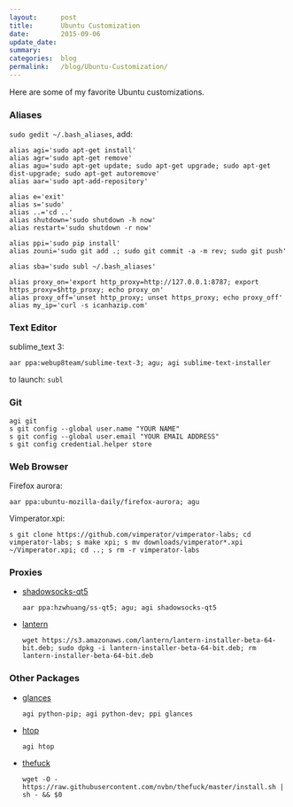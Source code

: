 ```yaml
---
layout:      post
title:       Ubuntu Customization
date:        2015-09-06
update_date: 
summary:     
categories:  blog
permalink:   /blog/Ubuntu-Customization/
---
```


Here are some of my favorite Ubuntu customizations.

### Aliases

`sudo gedit ~/.bash_aliases`, add:

	alias agi='sudo apt-get install'
	alias agr='sudo apt-get remove'
	alias agu='sudo apt-get update; sudo apt-get upgrade; sudo apt-get dist-upgrade; sudo apt-get autoremove'
	alias aar='sudo apt-add-repository'

	alias e='exit'
	alias s='sudo'
	alias ..='cd ..'
	alias shutdown='sudo shutdown -h now'
	alias restart='sudo shutdown -r now'

	alias ppi='sudo pip install'
	alias zouni='sudo git add .; sudo git commit -a -m rev; sudo git push'

	alias sba='sudo subl ~/.bash_aliases'

	alias proxy_on='export http_proxy=http://127.0.0.1:8787; export https_proxy=$http_proxy; echo proxy_on'
	alias proxy_off='unset http_proxy; unset https_proxy; echo proxy_off'
	alias my_ip='curl -s icanhazip.com'

### Text Editor

sublime_text 3:

	aar ppa:webup8team/sublime-text-3; agu; agi sublime-text-installer

to launch: `subl`   

### Git

	agi git
	s git config --global user.name "YOUR NAME"
	s git config --global user.email "YOUR EMAIL ADDRESS"
	s git config credential.helper store

### Web Browser

Firefox aurora:

	aar ppa:ubuntu-mozilla-daily/firefox-aurora; agu

Vimperator.xpi:

	s git clone https://github.com/vimperator/vimperator-labs; cd vimperator-labs; s make xpi; s mv downloads/vimperator*.xpi ~/Vimperator.xpi; cd ..; s rm -r vimperator-labs

### Proxies

* [shadowsocks-qt5](https://github.com/librehat/shadowsocks-qt5)

	`aar ppa:hzwhuang/ss-qt5; agu; agi shadowsocks-qt5`

* [lantern](https://getlantern.org/)

	`wget https://s3.amazonaws.com/lantern/lantern-installer-beta-64-bit.deb; sudo dpkg -i lantern-installer-beta-64-bit.deb; rm lantern-installer-beta-64-bit.deb`

### Other Packages
	
* [glances](https://github.com/nicolargo/glances)

	`agi python-pip; agi python-dev; ppi glances`

* [htop](https://github.com/hishamhm/htop)
	
	`agi htop`

* [thefuck](https://github.com/nvbn/thefuck)

	`wget -O - https://raw.githubusercontent.com/nvbn/thefuck/master/install.sh | sh - && $0`

